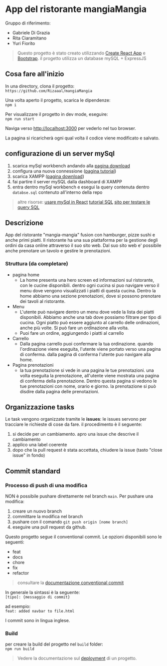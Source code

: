 # App del ristorante mangiaMangia

Gruppo di riferimento:

- Gabriele Di Grazia
- Rita Ciaramitano
- Yuri Fiorito

> Questo progetto è stato creato utilizzando [Create React App](https://github.com/facebook/create-react-app) e [Bootstrap](https://getbootstrap.com/).
> il progetto utilizza un database mySQL + ExpressJS

## Cosa fare all'inizio

In una directory, clona il progetto:\
`https://github.com/Rizaaal/mangiaMangia`

Una volta aperto il progetto, scarica le dipendenze:\
`npm i`

Per visualizzare il progetto in dev mode, eseguire:\
`npm run start`

Naviga verso [http://localhost:3000](http://localhost:3000) per vederlo nel tuo browser.

La pagina si ricaricherà ogni qual volta il codice viene modificato e salvato.

## configurazione di un server mySql

1. scarica mySql workbench andando alla [pagina download](https://www.mysql.com/products/workbench/)
2. configura una nuova connessione ([pagina tutorial](https://dev.mysql.com/doc/workbench/en/wb-getting-started-tutorial-create-connection.html))
3. scarica XAMPP ([pagina download](https://www.apachefriends.org/it/index.html))
4. fai partire il server mySQL dalla dashboard di XAMPP
5. entra dentro mySql workbench e esegui la query contenuta dentro `databse.sql` contenuto all'interno della repo

> altre risorse:
> [usare mySql in React](https://dev.to/nasreenkhalid/simple-react-js-and-mysql-integration-crud-app-backend-5aom)
> [tutorial SQL](https://www.w3schools.com/sql/default.asp)
> [sito per testare le query SQL](https://extendsclass.com/mysql-online.html)

## Descrizione

App del ristorante "mangia-mangia" fusion con hamburger, pizze sushi e anche primi piatti. Il ristorante ha una sua piattaforma per la gestione degli ordini da casa online attraverso il suo sito web. Dal suo sito web e' possibile anche prenotare un tavolo e gestire le prenotazioni.

### Struttura (da completare)

- pagina home
  - La home presenta una hero screen ed informazioni sul ristorante, con le cucine disponibili. dentro ogni cucina si puo navigare verso il menu dove vengono visualizzati i piatti di questa cucina. Dentro la home abbiamo una sezione prenotazioni, dove si possono prenotare dei tavoli al ristorante.
- Menu
  - L'utente può navigare dentro un menu dove vede la lista dei piatti disponibili. Abbiamo anche una tab dove possiamo filtrare per tipo di cucina. Ogni piatto può essere aggiunto al carrello delle ordinazioni, anche più volte. Si può fare un ordinazione alla volta.
  - Puoi fare un ordine, aggiungendo i piatti al carrello
- Carrello
  - Dalla pagina carrello puoi confermare la tua ordinazione. quando l'ordinazione viene eseguita, l'utente viene portato verso una pagina di conferma. dalla pagina di conferma l'utente puo navigare alla home.
- Pagina prenotazioni
  - la tua prenotazione si vede in una pagina le tue prenotazioni. una volta eseguita la prenotazione, all'utente viene mostrata una pagina di conferma della prenotazione. Dentro questa pagina si vedono le tue prenotazioni con nome, orario e giorno. la prenotazione si può disdire dalla pagina delle prenotazioni.

## Organizzazione tasks

Le task vengono organizzate tramite le **issues**: le issues servono per tracciare le richieste di cose da fare. il procedimento è il seguente:

1. si decide per un cambiamento. apro una issue che descrive il cambiamento
2. applico una label coerente
3. dopo che la pull request è stata accettata, chiudere la issue (tasto "close issue" in fondo)

## Commit standard

### Processo di push di una modifica

NON è possibile pushare direttamente nel branch `main`. Per pushare una modifica:

1. creare un nuovo branch
2. committare la modifica nel branch
3. pushare con il comando `git push origin [nome branch]`
4. eseguire una pull request da github.

Questo progetto segue il conventional commit. Le opzioni disponibili sono le seguenti:

- feat
- docs
- chore
- fix
- refactor

> consultare la [documentazione conventional commit](https://www.conventionalcommits.org/en/v1.0.0/)

In generale la sintassi è la seguente:\
`[tipo]: {messaggio di commit}`

ad esempio: \
`feat: added navbar to file.html`

I commit sono in lingua inglese.

### Build

per creare la build del progetto nel `build` folder:\
`npm run build`

> Vedere la documentazione sul [deployment](https://facebook.github.io/create-react-app/docs/deployment) di un progetto.
